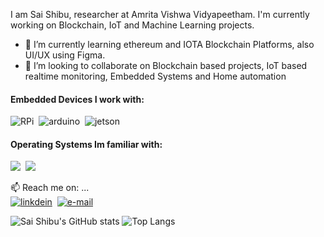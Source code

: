 I am Sai Shibu, researcher at Amrita Vishwa Vidyapeetham. I'm currently working on Blockchain, IoT and Machine Learning projects.

<!---
- 👋 Hi, I’m @saishibu
- 👀 I’m a researcher and I'm interested in Blockchain & IoT
- 🌱 I’m currently learning ethereum and IOTA
- 💞️ I’m looking to collaborate on Blockchain based projects
- 📫 How to reach me saishibu38380@gmail.com
--->
<!---
saishibu/saishibu is a ✨ special ✨ repository because its `README.md` (this file) appears on your GitHub profile.
You can click the Preview link to take a look at your changes.
--->

- 🌱 I’m currently learning ethereum and IOTA Blockchain Platforms, also UI/UX using Figma.
- 💞️ I’m looking to collaborate on Blockchain based projects, IoT based realtime monitoring, Embedded Systems and Home automation

#### Embedded Devices I work with:  <br />
![RPi](https://img.shields.io/badge/Raspberry%20Pi-A22846?style=for-the-badge&logo=Raspberry%20Pi&logoColor=white)&nbsp;
![arduino](https://img.shields.io/badge/Arduino-00979D?style=for-the-badge&logo=Arduino&logoColor=white)&nbsp;
![jetson](https://img.shields.io/badge/Jetson-76B900?style=for-the-badge&logo=nvidia&logoColor=white)&nbsp;

#### Operating Systems Im familiar with:  <br />
![](https://img.shields.io/badge/Ubuntu-E95420?style=for-the-badge&logo=ubuntu&logoColor=white)&nbsp;
![](https://img.shields.io/badge/Windows-0078D6?style=for-the-badge&logo=windows&logoColor=white)&nbsp;


📫 Reach me on: ... <br />
[![linkdein](https://img.shields.io/badge/LinkedIn-0077B5?style=for-the-badge&logo=linkedin&logoColor=white)](https://in.linkedin.com/in/saishibu)&nbsp;
[![e-mail](https://img.shields.io/badge/Gmail-D14836?style=for-the-badge&logo=gmail&logoColor=white)](mailto:saishibu38380@gmail.com)&nbsp;

![Sai Shibu's GitHub stats](https://github-readme-stats.vercel.app/api?username=saishibu) ![Top Langs](https://github-readme-stats.vercel.app/api/top-langs/?username=saishibu&hide=JupyterNotebook)
